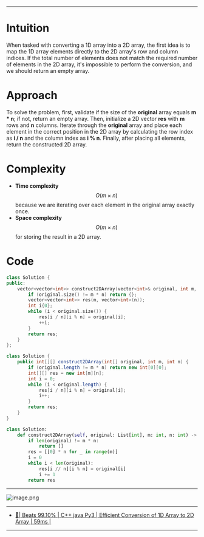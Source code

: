 
#
---

# Intuition
When tasked with converting a 1D array into a 2D array, the first idea is to map the 1D array elements directly to the 2D array's row and column indices. If the total number of elements does not match the required number of elements in the 2D array, it's impossible to perform the conversion, and we should return an empty array.

# Approach
To solve the problem, first, validate if the size of the **original** array equals **m * n**; if not, return an empty array. Then, initialize a 2D vector **res** with **m** rows and **n** columns. Iterate through the **original** array and place each element in the correct position in the 2D array by calculating the row index as **i / n** and the column index as **i % n**. Finally, after placing all elements, return the constructed 2D array.

# Complexity
- **Time complexity** $$O(m \times n)$$ because we are iterating over each element in the original array exactly once.
- **Space complexity** $$O(m \times n)$$ for storing the result in a 2D array.

# Code
```cpp []
class Solution {
public:
    vector<vector<int>> construct2DArray(vector<int>& original, int m, int n) {
        if (original.size() != m * n) return {};
        vector<vector<int>> res(m, vector<int>(n));
        int i{0};
        while (i < original.size()) {
            res[i / n][i % n] = original[i];
            ++i;
        }
        return res;
    }
};
```

```java []
class Solution {
    public int[][] construct2DArray(int[] original, int m, int n) {
        if (original.length != m * n) return new int[0][0];
        int[][] res = new int[m][n];
        int i = 0;
        while (i < original.length) {
            res[i / n][i % n] = original[i];
            i++;
        }
        return res;
    }
}
```

```python []
class Solution:
    def construct2DArray(self, original: List[int], m: int, n: int) -> List[List[int]]:
        if len(original) != m * n:
            return []
        res = [[0] * n for _ in range(m)]
        i = 0
        while i < len(original):
            res[i // n][i % n] = original[i]
            i += 1
        return res
```

---
![image.png](https://assets.leetcode.com/users/images/079c97a0-bf8b-4972-b8f5-2ee4b8c86c36_1725160866.890066.png)

---
- [🌟| Beats 99.10% | C++ java Py3 | Efficient Conversion of 1D Array to 2D Array | 59ms |](https://leetcode.com/problems/convert-1d-array-into-2d-array/description/)
---
